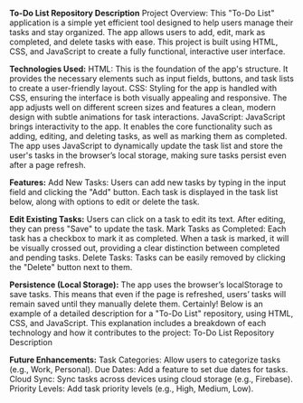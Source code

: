 **To-Do List Repository Description**
Project Overview: This "To-Do List" application is a simple yet efficient tool designed to help users manage their tasks and stay organized. The app allows users to add, edit, mark as completed, and delete tasks with ease. This project is built using HTML, CSS, and JavaScript to create a fully functional, interactive user interface.

**Technologies Used:**
HTML: This is the foundation of the app's structure. It provides the necessary elements such as input fields, buttons, and task lists to create a user-friendly layout.
CSS: Styling for the app is handled with CSS, ensuring the interface is both visually appealing and responsive. The app adjusts well on different screen sizes and features a clean, modern design with subtle animations for task interactions.
JavaScript: JavaScript brings interactivity to the app. It enables the core functionality such as adding, editing, and deleting tasks, as well as marking them as completed. The app uses JavaScript to dynamically update the task list and store the user's tasks in the browser’s local storage, making sure tasks persist even after a page refresh.

**Features:**
Add New Tasks:
Users can add new tasks by typing in the input field and clicking the "Add" button.
Each task is displayed in the task list below, along with options to edit or delete the task.

**Edit Existing Tasks:**
Users can click on a task to edit its text. After editing, they can press "Save" to update the task.
Mark Tasks as Completed:
Each task has a checkbox to mark it as completed. When a task is marked, it will be visually crossed out, providing a clear distinction between completed and pending tasks.
Delete Tasks:
Tasks can be easily removed by clicking the "Delete" button next to them.

**Persistence (Local Storage):**
The app uses the browser’s localStorage to save tasks. This means that even if the page is refreshed, users’ tasks will remain saved until they manually delete them.
Certainly! Below is an example of a detailed description for a "To-Do List" repository, using HTML, CSS, and JavaScript. This explanation includes a breakdown of each technology and how it contributes to the project:
To-Do List Repository Description

**Future Enhancements:**
Task Categories: Allow users to categorize tasks (e.g., Work, Personal).
Due Dates: Add a feature to set due dates for tasks.
Cloud Sync: Sync tasks across devices using cloud storage (e.g., Firebase).
Priority Levels: Add task priority levels (e.g., High, Medium, Low).

